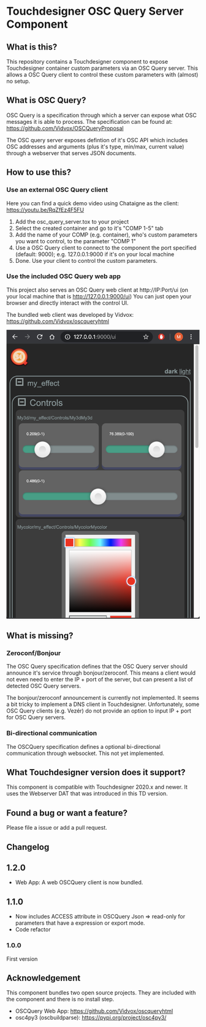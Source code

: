 # Touchdesigner OSC Query Server Component 

## What is this?

This repository contains a Touchdesigner component to expose Touchdesigner container custom parameters via an OSC Query server.
This allows a OSC Query client to control these custom parameters with (almost) no setup.


## What is OSC Query?

OSC Query is a specification through which a server can expose what OSC messages it is able to process. 
The specification can be found at: https://github.com/Vidvox/OSCQueryProposal

The OSC query server exposes defintion of it's OSC API which includes OSC addresses and arguments (plus it's type, min/max, current value) through a webserver that serves JSON documents.


## How to use this?

### Use an external OSC Query client

Here you can find a quick demo video using Chataigne as the client:
https://youtu.be/RqZfEz4F5FU

1. Add the osc_query_server.tox to your project
2. Select the created container and go to it's "COMP 1-5" tab
3. Add the name of your COMP (e.g. container), who's custom parameters you want to control, to the parameter "COMP 1"
4. Use a OSC Query client to connect to the component the port specified (default: 9000); e.g. 127.0.0.1:9000 if it's on your local machine
5. Done. Use your client to control the custom parameters.

### Use the included OSC Query web app

This project also serves an OSC Query web client at http://IP:Port/ui (on your local machine that is http://127.0.0.1:9000/ui)
You can just open your browser and directly interact with the control UI.

The bundled web client was developed by Vidvox:
https://github.com/Vidvox/oscqueryhtml

![web-ui.png](assets/web-ui.png)


## What is missing?

### Zeroconf/Bonjour

The OSC Query specification defines that the OSC Query server should announce it's service through bonjour/zeroconf. This means a client would not even need to enter the IP + port of the server, but can present a list of detected OSC Query servers. 

The bonjour/zeroconf announcement is currently not implemented. It seems a bit tricky to implement a DNS client in Touchdesigner.
Unfortunately, some OSC Query clients (e.g. Vezér) do not provide an option to input IP + port for OSC Query servers. 

### Bi-directional communication

The OSCQuery specification defines a optional bi-directional communication through websocket. This not yet implemented.


## What Touchdesigner version does it support?

This component is compatible with Touchdesigner 2020.x and newer.
It uses the Webserver DAT that was introduced in this TD version.


## Found a bug or want a feature?

Please file a issue or add a pull request.


## Changelog

## 1.2.0

* Web App: A web OSCQuery client is now bundled.

## 1.1.0

* Now includes ACCESS attribute in OSCQuery Json => read-only for parameters that have a expression or export mode.
* Code refactor

### 1.0.0
First version


## Acknowledgement

This component bundles two open source projects. They are included with the component and there is no install step.

* OSCQuery Web App: https://github.com/Vidvox/oscqueryhtml
* osc4py3 (oscbuildparse): https://pypi.org/project/osc4py3/